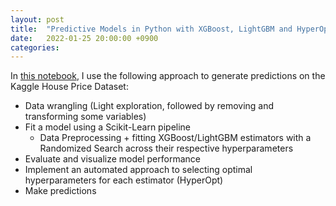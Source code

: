 ```yaml
---
layout: post
title:  "Predictive Models in Python with XGBoost, LightGBM and HyperOpt"
date:   2022-01-25 20:00:00 +0900
categories:
---
```


In [this notebook](https://github.com/valencia21/data-science-projects/blob/master/house-price-prediction/Models/sklearn/model.ipynb), I use the following approach to generate predictions on the Kaggle House Price Dataset:

- Data wrangling (Light exploration, followed by removing and transforming some variables)
- Fit a model using a Scikit-Learn pipeline 
  - Data Preprocessing + fitting XGBoost/LightGBM estimators with a Randomized Search across their respective hyperparameters
- Evaluate and visualize model performance
- Implement an automated approach to selecting optimal hyperparameters for each estimator (HyperOpt)
- Make predictions